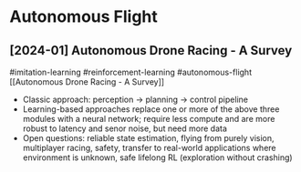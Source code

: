 # Autonomous Flight

## [2024-01] Autonomous Drone Racing - A Survey

#imitation-learning
#reinforcement-learning
#autonomous-flight
[[Autonomous Drone Racing - A Survey]]
- Classic approach: perception -> planning -> control pipeline
- Learning-based approaches replace one or more of the above three modules with a neural network; require less compute and are more robust to latency and senor noise, but need more data
- Open questions: reliable state estimation, flying from purely vision, multiplayer racing, safety, transfer to real-world applications where environment is unknown, safe lifelong RL (exploration without crashing)
